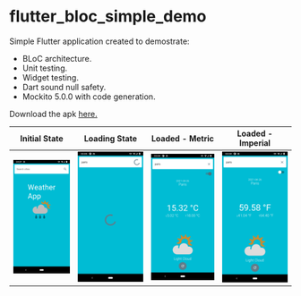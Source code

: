 # flutter_bloc_simple_demo

Simple Flutter application created to demostrate:

- BLoC architecture.
- Unit testing.
- Widget testing.
- Dart sound null safety.
- Mockito 5.0.0 with code generation.

Download the apk [here.](https://drive.google.com/file/d/1rQnr9ifkLYNjNkVWYUsS5-CHoiS0boTT/view?usp=sharing)

 Initial State                  | Loading State                  | Loaded - Metric                | Loaded - Imperial
:------------------------------:|:------------------------------:|:------------------------------:|:------------------------------:
![](screenshots/screenshot1.png)|![](screenshots/screenshot2.png)|![](screenshots/screenshot4.png)|![](screenshots/screenshot3.png)
